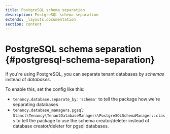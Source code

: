 ```yaml
---
title: PostgreSQL schema separation
description: PostgreSQL schema separation
extends: _layouts.documentation
section: content
---
```


# PostgreSQL schema separation {#postgresql-schema-separation}

If you're using PostgreSQL, you can separate tenant databases by *schemas* instead of *databases*.

To enable this, set the config like this:

- `tenancy.database.separate_by`: `'schema'` to tell the package how we're separating databases
- `tenancy.database_managers.pgsql`: `Stancl\Tenancy\TenantDatabaseManagers\PostgreSQLSchemaManager::class` to tell the package to use the schema creator/deleter instead of database creator/deleter for pgsql databases.
